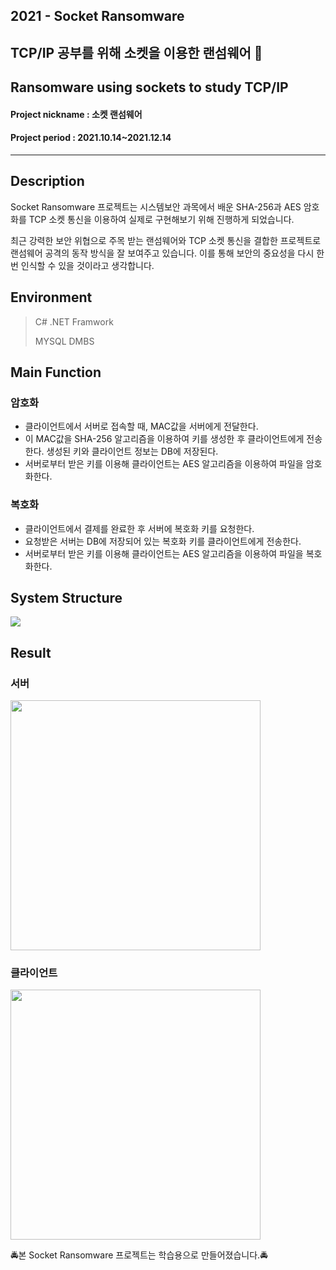 ## 2021 - Socket Ransomware
## TCP/IP 공부를 위해 소켓을 이용한 랜섬웨어 🚨
## Ransomware using sockets to study TCP/IP
#### Project nickname : 소켓 랜섬웨어
#### Project period : 2021.10.14~2021.12.14
-----------------------
## Description
Socket Ransomware 프로젝트는 시스템보안 과목에서 배운 SHA-256과 AES 암호화를 TCP 소켓 통신을 이용하여 실제로 구현해보기 위해 진행하게 되었습니다.

최근 강력한 보안 위협으로 주목 받는 랜섬웨어와 TCP 소켓 통신을 결합한 프로젝트로 랜섬웨어 공격의 동작 방식을 잘 보여주고 있습니다. 이를 통해 보안의 중요성을 다시 한번 인식할 수 있을 것이라고 생각합니다.

## Environment

> C# .NET Framwork
>
> MYSQL DMBS

## Main Function
### 암호화

- 클라이언트에서 서버로 접속할 때, MAC값을 서버에게 전달한다.
- 이 MAC값을 SHA-256 알고리즘을 이용하여 키를 생성한 후 클라이언트에게 전송한다. 생성된 키와 클라이언트 정보는 DB에 저장된다.
- 서버로부터 받은 키를 이용해 클라이언트는 AES 알고리즘을 이용하여 파일을 암호화한다.

### 복호화

- 클라이언트에서 결제를 완료한 후 서버에 복호화 키를 요청한다.
- 요청받은 서버는 DB에 저장되어 있는 복호화 키를 클라이언트에게 전송한다.
- 서버로부터 받은 키를 이용해 클라이언트는 AES 알고리즘을 이용하여 파일을 복호화한다.


## System Structure

<img src="https://user-images.githubusercontent.com/83394485/176669961-6bb2a85c-af7b-4e81-a8bf-6e560b693f39.JPG"/>

## Result
### 서버 

<img src="https://user-images.githubusercontent.com/83394485/176670854-783840b0-cf92-46c8-a46c-2b37b3a9b38a.png" height="400" />

### 클라이언트

<img src="https://user-images.githubusercontent.com/83394485/176670982-c7958709-b288-47f7-8dc1-be874df0d651.png" height="400" />

🚔본 Socket Ransomware 프로젝트는 학습용으로 만들어졌습니다.🚔
